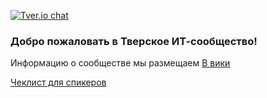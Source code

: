 [![Tver.io chat](http://tverio-slack.herokuapp.com/badge.svg)](http://tverio-slack.herokuapp.com/)

### Добро пожаловать в Тверское ИТ-сообщество!

Информацию о сообществе мы размещаем [В вики](https://github.com/tverio/community/wiki)

[Чеклист для спикеров](speakers/checklist.md)
